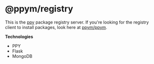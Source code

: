 # @ppym/registry

This is the [ppy] package registry server. If you're looking for the registry
client to install packages, look here at [ppym/ppym][ppym].

  [ppy]: https://github.com/ppym/engine
  [ppym]: https://github.com/ppym/ppym

__Technologies__

- PPY
- Flask
- MongoDB
